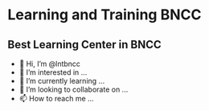 # Learning and Training BNCC
## Best Learning Center in BNCC
- 👋 Hi, I’m @lntbncc
- 👀 I’m interested in ...
- 🌱 I’m currently learning ...
- 💞️ I’m looking to collaborate on ...
- 📫 How to reach me ...

<!---
lntbncc/lntbncc is a ✨ special ✨ repository because its `README.md` (this file) appears on your GitHub profile.
You can click the Preview link to take a look at your changes.
--->
